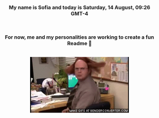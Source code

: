 


<div align="center">
<h3 >My name is Sofia and today is Saturday, 14 August, 09:26 GMT-4</h3><br>
<h3 >For now, me and my personalities are working to create a fun Readme 👋
</h3><br>
<img src='img/dwight.gif' alt='working...'/>
</div>
